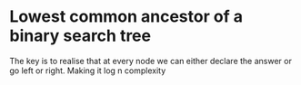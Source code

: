 # Lowest common ancestor of a binary search tree

The key is to realise that at every node we can either declare the answer or go left or right. Making it log n complexity